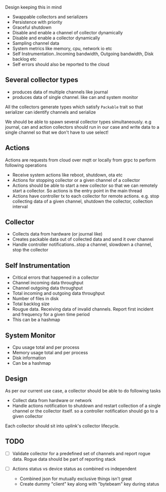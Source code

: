 Design keeping this in mind

* Swappable collectors and serializers
* Persistence with priority
* Graceful shutdown
* Disable and enable a channel of collector dynamically
* Disable and enable a collector dynamically
* Sampling channel data
* System metrics like memory, cpu, network io etc
* Self Instrumentation..Incoming bandwidth, Outgoing bandwidth, Disk backlog etc
* Self errors should also be reported to the cloud


Several collector types
-----------------------

* produces data of multiple channels like journal
* produces data of single channel. like can and system monitor

All the collectors generate types which satisfy `Packable` trait so that
serializer can identify channels and serialize


We should be able to spawn several collector types simultaneously. e.g
journal, can and action collectors should run in our case and write
data to a single channel so that we don't have to use select!


Actions
------

Actions are requests from cloud over mqtt or locally from grpc to
perform following operations

* Receive system actions like reboot, shutdown, ota etc
* Actions for stopping collector or a given channel of a collector
* Actions should be able to start a new collector so that we can
  remotely start a collector. So actions is the entry point in the main
  thread
* Actions have controller tx to each collector for remote actions. e.g.
  stop collecting data of a given channel, shutdown the collector, collection interval

Collector
-------

* Collects data from hardware (or journal like)
* Creates packable data out of collected data and send it over channel
* Handle controller notifications..stop a channel, slowdown a channel,
  stop the collector


Self Instrumentation
--------

* Critical errors that happened in a collector
* Channel incoming data throughput
* Channel outgoing data throughput
* Total incoming and outgoing data throughput
* Number of files in disk
* Total backlog size
* Rougue data. Receiving data of invalid channels. Report first incident
  and frequency for a given time period
* This can be a hashmap 

System Monitor
---------

* Cpu usage total and per process
* Memory usage total and per process
* Disk information
* Can be a hashmap


Design
------

As per our current use case, a collector should be able to do following
tasks

* Collect data from hardware or network
* Handle actions notification to shutdown and restart collection of a
  single channel or the collector itself. so a controller notification
  should go to a given collector

Each collector should sit into uplink's collector lifecycle. 


TODO
-----

-[ ] Validate collector for a predefined set of channels and report
rogue data. Rogue data should be part of reporting stack

-[ ] Actions status vs device status as combined vs independent
     * Combined json for mutually exclusive things isn't great
     * Create dummy "client" key along with "bytebeam" key during status
